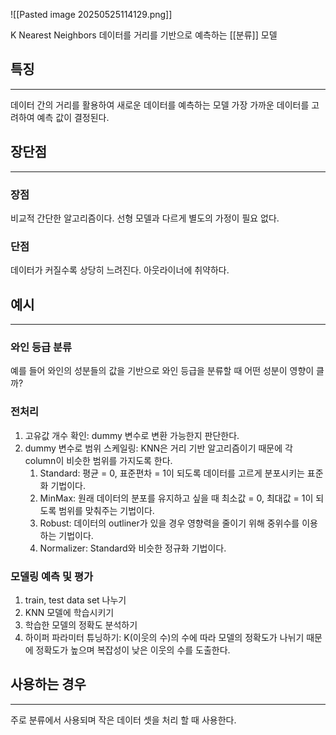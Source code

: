 ![[Pasted image 20250525114129.png]]

K Nearest Neighbors
데이터를 거리를 기반으로 예측하는 [[분류]] 모델

## 특징
---
데이터 간의 거리를 활용하여 새로운 데이터를 예측하는 모델
가장 가까운 데이터를 고려하여 예측 값이 결정된다.

## 장단점
---
### 장점
비교적 간단한 알고리즘이다.
선형 모델과 다르게 별도의 가정이 필요 없다.
	
### 단점
데이터가 커질수록 상당히 느려진다.
아웃라이너에 취약하다.

## 예시
---
### 와인 등급 분류
예를 들어 와인의 성분들의 값을 기반으로 와인 등급을 분류할 때 어떤 성분이 영향이 클까?

### 전처리
1. 고유값 개수 확인: dummy 변수로 변환 가능한지 판단한다.
2. dummy 변수로 범위 스케일링: KNN은 거리 기반 알고리즘이기 때문에 각 column이 비슷한 범위를 가지도록 한다.
	1. Standard: 평균 = 0, 표준편차 = 1이 되도록 데이터를 고르게 분포시키는 표준화 기법이다.
	2. MinMax: 원래 데이터의 분포를 유지하고 싶을 때 최소값 = 0, 최대값 = 1이 되도록 범위를 맞춰주는 기법이다.
	3. Robust: 데이터의 outliner가 있을 경우 영향력을 줄이기 위해 중위수를 이용하는 기법이다.
	4. Normalizer: Standard와 비슷한 정규화 기법이다.

### 모델링 예측 및 평가
1. train, test data set 나누기
2. KNN 모델에 학습시키기
3. 학습한 모델의 정확도 분석하기
4. 하이퍼 파라미터 튜닝하기: K(이웃의 수)의 수에 따라 모델의 정확도가 나뉘기 때문에 정확도가 높으며 복잡성이 낮은 이웃의 수를 도출한다.

## 사용하는 경우
---
주로 분류에서 사용되며 작은 데이터 셋을 처리 할 때 사용한다.


